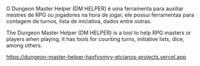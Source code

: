 O Dungeon Master Helper (DM HELPER) é uma ferramenta para auxiliar mestres de RPG ou jogadores na hora de jogar, ele possui ferramentas para contagem de turnos, lista de iniciativa, dados entre outras.

The Dungeon Master Helper (DM HELPER) is a tool to help RPG masters or players when playing, it has tools for counting turns, initiative lists, dice, among others.

https://dungeon-master-helper-haxfvxmyy-etcianos-projects.vercel.app
